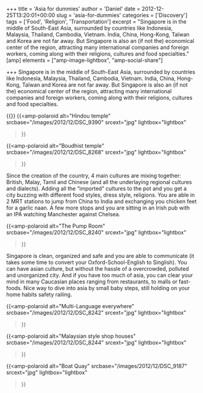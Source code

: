 +++
title = 'Asia for dummies'
author = 'Daniel'
date = 2012-12-25T13:20:01+00:00
slug = 'asia-for-dummies'
categories = ['Discovery']
tags = ['Food', 'Religion', 'Transportation']
excerpt = "Singapore is in the middle of South-East Asia, surrounded by countries like Indonesia, Malaysia, Thailand, Cambodia, Vietnam. India, China, Hong-Kong, Taïwan and Korea are not far away. But Singapore is also an (if not the) economical center of the region, attracting many international companies and foreign workers, coming along with their religions, cultures and food specialties."
[amp]
    elements = ["amp-image-lightbox", "amp-social-share"]

+++
Singapore is in the middle of South-East Asia, surrounded by countries like Indonesia, Malaysia, Thailand, Cambodia, Vietnam. India, China, Hong-Kong, Taïwan and Korea are not far away. But Singapore is also an (if not the) economical center of the region, attracting many international companies and foreign workers, coming along with their religions, cultures and food specialties.

{{<amp-image-lightbox id="lightbox" >}}
{{<amp-polaroid
  alt="Hindou temple"
  srcbase="/images/2012/12/DSC_9390"
  srcext="jpg"
  lightbox="lightbox"
>}}

{{<amp-polaroid
  alt="Boudhist temple"
  srcbase="/images/2012/12/DSC_8268"
  srcext="jpg"
  lightbox="lightbox"
>}}

<!--more-->
Since the creation of the country, 4 main cultures are mixing together: British, Malay, Tamil and Chinese (and all the underlaying regional cultures and dialects). Adding all the &#8220;imported&#8221; cultures to the pot and you get a city buzzing with different food styles, dress style, religions. You are able in 2 MRT stations to jump from China to India and exchanging you chicken feet for a garlic naan. A few more stops and you are sitting in an Irish pub with an IPA watching Manchester against Chelsea.

{{<amp-polaroid
  alt="The Pump Room"
  srcbase="/images/2012/12/DSC_8240"
  srcext="jpg"
  lightbox="lightbox"
>}}

Singapore is clean, organized and safe and you are able to communicate (it takes some time to convert your Oxford-School-English to Singlish). You can have asian culture, but without the hassle of a overcrowded, polluted and unorganized city. And if you have too much of asia, you can clear your mind in many Caucasian places ranging from restaurants, to malls or fast-foods. Nice way to dive into asia by small baby steps, still holding on your home habits safety railing.

{{<amp-polaroid
  alt="Multi-Language everywhere"
  srcbase="/images/2012/12/DSC_8242"
  srcext="jpg"
  lightbox="lightbox"
>}}

{{<amp-polaroid
  alt="Malaysian style shop houses"
  srcbase="/images/2012/12/DSC_8244"
  srcext="jpg"
  lightbox="lightbox"
>}}

{{<amp-polaroid
  alt="Boat Quay"
  srcbase="/images/2012/12/DSC_9187"
  srcext="jpg"
  lightbox="lightbox"
>}}
